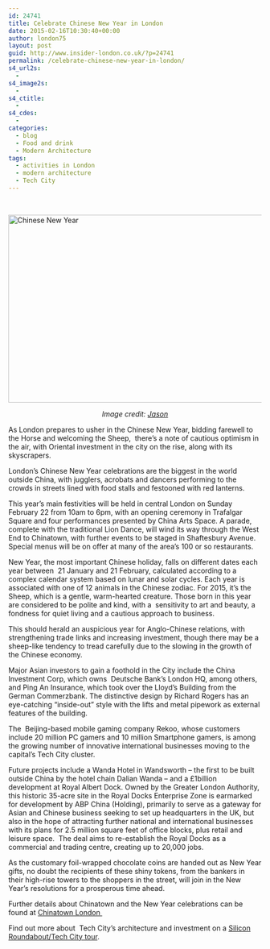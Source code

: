 ```yaml
---
id: 24741
title: Celebrate Chinese New Year in London
date: 2015-02-16T10:30:40+00:00
author: london75
layout: post
guid: http://www.insider-london.co.uk/?p=24741
permalink: /celebrate-chinese-new-year-in-london/
s4_url2s:
  - 
s4_image2s:
  - 
s4_ctitle:
  - 
s4_cdes:
  - 
categories:
  - blog
  - Food and drink
  - Modern Architecture
tags:
  - activities in London
  - modern architecture
  - Tech City
---
```

&nbsp;

<img class="aligncenter wp-image-24778 size-full" src="http://www.insider-london.co.uk/wp-content/uploads/2015/02/Chinese-New-Year.jpg" alt="Chinese New Year" width="569" height="373" />

<p style="text-align: center;">
  <em>Image credit: <a href="https://www.flickr.com/photos/lewishamdreamer/99520112/in/photolist-9N4S1-bhqwF2-bhqwXx-bhqy6B-bhqyoR-bhqxRz-bhqxwX-bhqyZZ-bhqxgZ-bhqyGB-9hfps3-5WK3Eu-4Euxvr-covTJ-9hfprY-9hc6QR-9hc6PR-9hc6Qz-9hfps5-9hfprL-9hfps9-9hfjV5-9hfjUY-9hfjUN-9hfjUQ-9hc6QD-9hc6Px-9hc6PF-9hfprU-9hfjUS-jGW2gj-4qN1f3-4rCukE-5X9fUV-4rCu9f-4rCo9A-jGUz8i-4rCrXJ-xkN5m-4rykaa-4rCtim-2ktJU-4ryirc-D974p-4reyFM-7EK3uq-bq3rHZ-7EK21E-7EK5D3-4rCvuh" target="_blank">Jason</a></em>
</p>

As London prepares to usher in the Chinese New Year, bidding farewell to the Horse and welcoming the Sheep,  there&#8217;s a note of cautious optimism in the air, with Oriental investment in the city on the rise, along with its skyscrapers.

London’s Chinese New Year celebrations are the biggest in the world outside China, with jugglers, acrobats and dancers performing to the crowds in streets lined with food stalls and festooned with red lanterns.

This year’s main festivities will be held in central London on Sunday February 22 from 10am to 6pm, with an opening ceremony in Trafalgar Square and four performances presented by China Arts Space. A parade, complete with the traditional Lion Dance, will wind its way through the West End to Chinatown, with further events to be staged in Shaftesbury Avenue. Special menus will be on offer at many of the area’s 100 or so restaurants.

New Year, the most important Chinese holiday, falls on different dates each year between  21 January and 21 February, calculated according to a complex calendar system based on lunar and solar cycles. Each year is associated with one of 12 animals in the Chinese zodiac. For 2015, it’s the Sheep, which is a gentle, warm-hearted creature. Those born in this year are considered to be polite and kind, with a  sensitivity to art and beauty, a fondness for quiet living and a cautious approach to business.

This should herald an auspicious year for Anglo-Chinese relations, with strengthening trade links and increasing investment, though there may be a sheep-like tendency to tread carefully due to the slowing in the growth of the Chinese economy.

Major Asian investors to gain a foothold in the City include the China Investment Corp, which owns  Deutsche Bank’s London HQ, among others, and Ping An Insurance, which took over the Lloyd’s Building from the German Commerzbank. The distinctive design by Richard Rogers has an eye-catching “inside-out” style with the lifts and metal pipework as external features of the building.

The  Beijing-based mobile gaming company Rekoo, whose customers include 20 million PC gamers and 10 million Smartphone gamers, is among the growing number of innovative international businesses moving to the capital’s Tech City cluster.

Future projects include a Wanda Hotel in Wandsworth – the first to be built outside China by the hotel chain Dalian Wanda &#8211; and a £1billion development at Royal Albert Dock. Owned by the Greater London Authority, this historic 35-acre site in the Royal Docks Enterprise Zone is earmarked for development by ABP China (Holding), primarily to serve as a gateway for Asian and Chinese business seeking to set up headquarters in the UK, but also in the hope of attracting further national and international businesses with its plans for 2.5 million square feet of office blocks, plus retail and leisure space.  The deal aims to re-establish the Royal Docks as a commercial and trading centre, creating up to 20,000 jobs.

As the customary foil-wrapped chocolate coins are handed out as New Year gifts, no doubt the recipients of these shiny tokens, from the bankers in their high-rise towers to the shoppers in the street, will join in the New Year’s resolutions for a prosperous time ahead.

Further details about Chinatown and the New Year celebrations can be found at [Chinatown London ](http://www.chinatownlondon.org/ "Chinatown London")

Find out more about  Tech City&#8217;s architecture and investment on a [Silicon Roundabout/Tech City tour](http://www.insider-london.co.uk/silicon-roundabout-tech-city-tour/ "Silicon Roundabout/Tech City tour").

&nbsp;
